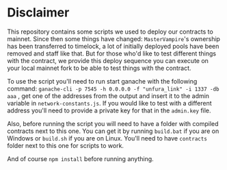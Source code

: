 # Disclaimer
This repository contains some scripts we used to deploy our contracts to mainnet. Since then some things have changed: 
`MasterVampire`'s ownership has been transferred to timelock, a lot of initially deployed pools have been removed and staff like that.
But for those who'd like to test different things with the contract, we provide this deploy sequence you can execute on your local mainnet fork
to be able to test things with the contract. 

To use the script you'll need to run start ganache with the following command:
`ganache-cli -p 7545 -h 0.0.0.0 -f "unfura_link" -i 1337 -db aaa` , get one of the addresses from the output and insert it to the admin variable 
in `network-constants.js`. If you would like to test with a different address you'll need to provide a private key for that in the `admin.key` file.

Also, before running the script you will need to have a folder with compiled contracts next to this one. You can get it by running `build.bat` if you are on Windows or `build.sh` if you are on Linux. You'll need to have `contracts` folder next to this one for scripts to work.

And of course `npm install` before running anything.